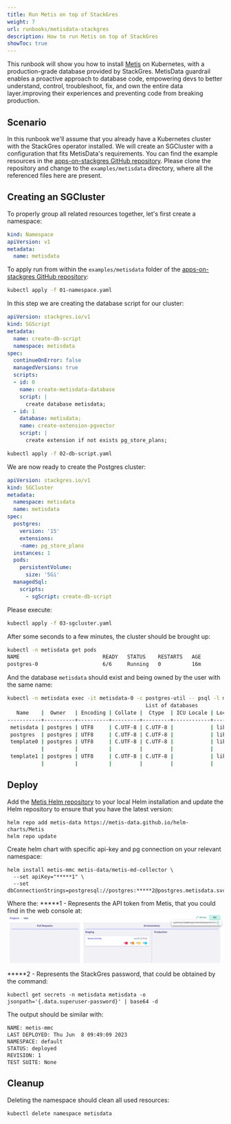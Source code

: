 ```yaml
---
title: Run Metis on top of StackGres
weight: 7
url: runbooks/metisdata-stackgres
description: How to run Metis on top of StackGres
showToc: true
---
```


This runbook will show you how to install [Metis](https://metisdata.io/) on Kubernetes, with a production-grade database provided by StackGres. MetisData  guardrail enables a proactive approach to database code, empowering devs to better understand, control, troubleshoot, fix, and own the entire data layer.improving their experiences and preventing code from breaking production.


## Scenario

In this runbook we'll assume that you already have a Kubernetes cluster with the StackGres operator installed.
We will create an SGCluster with a configuration that fits MetisData's requirements. 
You can find the example resources in the [apps-on-stackgres GitHub repository](https://github.com/ongres/apps-on-stackgres/tree/main/examples/metisdata). Please clone the repository and change to the `examples/metisdata` directory, where all the referenced files here are present.


## Creating an SGCluster

To properly group all related resources together, let's first create a namespace:

```yaml
kind: Namespace
apiVersion: v1
metadata:
  name: metisdata
```

To apply run from within the `examples/metisdata` folder of the [apps-on-stackgres GitHub repository](https://github.com/ongres/apps-on-stackgres/tree/main/examples/metisdata):

```sh
kubectl apply -f 01-namespace.yaml
```


In this step we are creating the database script for our cluster:

```yaml
apiVersion: stackgres.io/v1
kind: SGScript
metadata:
  name: create-db-script
  namespace: metisdata
spec:
  continueOnError: false
  managedVersions: true
  scripts:
  - id: 0
    name: create-metisdata-database
    script: |
      create database metisdata;
  - id: 1
    database: metisdata;
    name: create-extension-pgvector
    script: |
      create extension if not exists pg_store_plans;
```

```sh
kubectl apply -f 02-db-script.yaml
```

We are now ready to create the Postgres cluster:

```yaml
apiVersion: stackgres.io/v1
kind: SGCluster
metadata:
  namespace: metisdata
  name: metisdata
spec:
  postgres:
    version: '15'
    extensions:
    -name: pg_store_plans
  instances: 1
  pods:
    persistentVolume:
      size: '5Gi'
  managedSql:
    scripts:
      - sgScript: create-db-script
```

Please execute:

```sh
kubectl apply -f 03-sgcluster.yaml
```

After some seconds to a few minutes, the cluster should be brought up:

```sh
kubectl -n metisdata get pods
NAME                           READY   STATUS    RESTARTS   AGE
postgres-0                     6/6     Running   0          16m
```





And the database `metisdata` should exist and being owned by the user with the same name:

```sh
kubectl -n metisdata exec -it metisdata-0 -c postgres-util -- psql -l metisdata
                                             List of databases
   Name    |  Owner   | Encoding | Collate |  Ctype  | ICU Locale | Locale Provider |   Access privileges   
-----------+----------+----------+---------+---------+------------+-----------------+-----------------------
 metisdata | postgres | UTF8     | C.UTF-8 | C.UTF-8 |            | libc            | 
 postgres  | postgres | UTF8     | C.UTF-8 | C.UTF-8 |            | libc            | 
 template0 | postgres | UTF8     | C.UTF-8 | C.UTF-8 |            | libc            | =c/postgres          +
           |          |          |         |         |            |                 | postgres=CTc/postgres
 template1 | postgres | UTF8     | C.UTF-8 | C.UTF-8 |            | libc            | =c/postgres          +
           |          |          |         |         |            |                 | postgres=CTc/postgres
```


## Deploy 

Add the [Metis Helm repository](https://github.com/metis-data/helm-charts) to your local Helm installation and update the Helm repository to ensure that you have the latest version:

```
helm repo add metis-data https://metis-data.github.io/helm-charts/Metis
helm repo update
```

Create helm chart with specific api-key and pg connection on your relevant namespace:

```
helm install metis-mmc metis-data/metis-md-collector \
  --set apiKey="*****1" \
  --set dbConnectionStrings=postgresql://postgres:*****2@postgres.metisdata.svc:5432/postgres;
```

Where the:
*****1 - Represents the API token from Metis, that you could find in the web console at:
![Metisdata-API](metisdata-api.png)


*****2 - Represents the StackGres password, that could be obtained by the command: 
```
kubectl get secrets -n metisdata metisdata -o jsonpath='{.data.superuser-password}' | base64 -d
```


The output should be similar with:

```
NAME: metis-mmc
LAST DEPLOYED: Thu Jun  8 09:49:09 2023
NAMESPACE: default
STATUS: deployed
REVISION: 1
TEST SUITE: None
```


## Cleanup

Deleting the namespace should clean all used resources:

```sh
kubectl delete namespace metisdata
```
